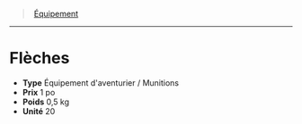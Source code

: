 ﻿---
!EquipmentItem
Type: Équipement d'aventurier / Munitions
Price: 1 po
Weight: 0,5 kg
Unity: 20
Id: equipment_hd.md#flèches
ParentLink: equipment_hd.md#Équipement
Name: Flèches
ParentName: Équipement
NameLevel: 1
Attributes:
  Name: Flèches
  Markdown: >+
    # <!--Name-->Flèches<!--/Name-->


    - **Type** <!--Type-->Équipement d'aventurier / Munitions<!--/Type-->

    - **Prix** <!--Price-->1 po<!--/Price-->

    - **Poids** <!--Weight-->0,5 kg<!--/Weight-->

    - **Unité** <!--Unity-->20<!--/Unity-->

  Type: Équipement d'aventurier / Munitions
  Price: 1 po
  Weight: 0,5 kg
  Unity: 20
AttributesDictionary: >+
  Name: Flèches

  Markdown: >+

    # <!--Name-->Flèches<!--/Name-->





    - **Type** <!--Type-->Équipement d'aventurier / Munitions<!--/Type-->



    - **Prix** <!--Price-->1 po<!--/Price-->



    - **Poids** <!--Weight-->0,5 kg<!--/Weight-->



    - **Unité** <!--Unity-->20<!--/Unity-->



  Type: Équipement d'aventurier / Munitions

  Price: 1 po

  Weight: 0,5 kg

  Unity: 20

---
> [Équipement](hd_equipment.md)

---

# Flèches

- **Type** Équipement d'aventurier / Munitions
- **Prix** 1 po
- **Poids** 0,5 kg
- **Unité** 20

